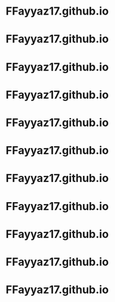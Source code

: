 # FFayyaz17.github.io
# FFayyaz17.github.io
# FFayyaz17.github.io
# FFayyaz17.github.io
# FFayyaz17.github.io
# FFayyaz17.github.io
# FFayyaz17.github.io
# FFayyaz17.github.io
# FFayyaz17.github.io
# FFayyaz17.github.io
# FFayyaz17.github.io
